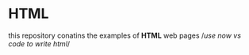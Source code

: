 # HTML
this repository conatins the examples of **HTML** web pages
/*use now vs code to write html*/


